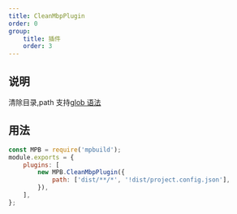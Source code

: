 ```yaml
---
title: CleanMbpPlugin
order: 0
group:
    title: 插件
    order: 3
---
```


## 说明

清除目录,path 支持[glob 语法](https://github.com/mrmlnc/fast-glob#options-3)

## 用法

```javascript
const MPB = require('mpbuild');
module.exports = {
    plugins: [
        new MPB.CleanMbpPlugin({
            path: ['dist/**/*', '!dist/project.config.json'],
        }),
    ],
};
```
